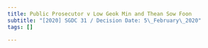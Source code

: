 ```yaml
---
title: Public Prosecutor v Low Geok Min and Thean Sow Foon
subtitle: "[2020] SGDC 31 / Decision Date: 5\_February\_2020"
tags: []

---
```


